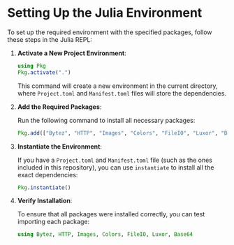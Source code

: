 # Setting Up the Julia Environment

To set up the required environment with the specified packages, follow these steps in the Julia REPL:

1. **Activate a New Project Environment**:
   
   ```julia
   using Pkg
   Pkg.activate(".")
   ```

   This command will create a new environment in the current directory, where `Project.toml` and `Manifest.toml` files will store the dependencies.

2. **Add the Required Packages**:

   Run the following command to install all necessary packages:

   ```julia
   Pkg.add(["Bytez", "HTTP", "Images", "Colors", "FileIO", "Luxor", "Base64"])
   ```

3. **Instantiate the Environment**:

   If you have a `Project.toml` and `Manifest.toml` file (such as the ones included in this repository), you can use `instantiate` to install all the exact dependencies:

   ```julia
   Pkg.instantiate()
   ```

4. **Verify Installation**:

   To ensure that all packages were installed correctly, you can test importing each package:

   ```julia
   using Bytez, HTTP, Images, Colors, FileIO, Luxor, Base64
   ```